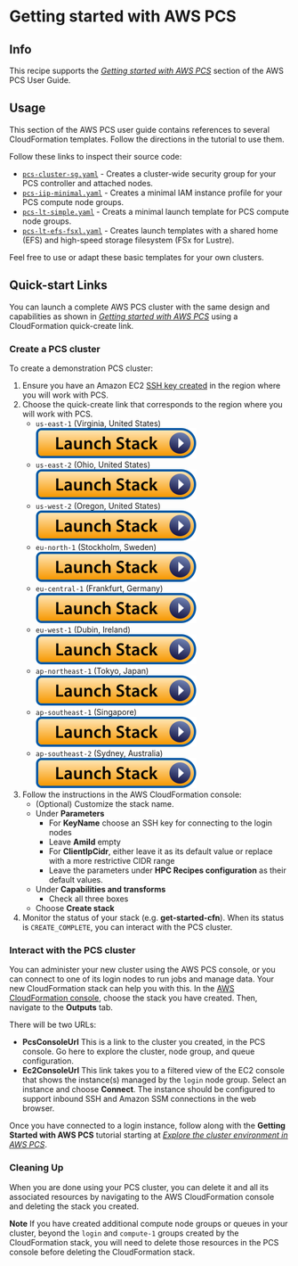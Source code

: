 # Getting started with AWS PCS

## Info

This recipe supports the [_Getting started with AWS PCS_](https://docs.aws.amazon.com/pcs/latest/userguide/getting-started.html) section of the AWS PCS User Guide. 

## Usage

This section of the AWS PCS user guide contains references to several CloudFormation templates. Follow the directions in the tutorial to use them. 

Follow these links to inspect their source code:
* [`pcs-cluster-sg.yaml`](assets/pcs-cluster-sg.yaml) - Creates a cluster-wide security group for your PCS controller and attached nodes.
* [`pcs-iip-minimal.yaml`](assets/pcs-iip-minimal.yaml) - Creates a minimal IAM instance profile for your PCS compute node groups.
* [`pcs-lt-simple.yaml`](assets/pcs-lt-simple.yaml) - Creats a minimal launch template for PCS compute node groups.
* [`pcs-lt-efs-fsxl.yaml`](assets/pcs-lt-efs-fsxl.yaml) - Creates launch templates with a shared home (EFS) and high-speed storage filesystem (FSx for Lustre).

Feel free to use or adapt these basic templates for your own clusters.

## Quick-start Links

You can launch a complete AWS PCS cluster with the same design and capabilities as shown in [_Getting started with AWS PCS_](https://docs.aws.amazon.com/pcs/latest/userguide/getting-started.html) using a CloudFormation quick-create link. 

### Create a PCS cluster

To create a demonstration PCS cluster:
1. Ensure you have an Amazon EC2 [SSH key created](https://docs.aws.amazon.com/AWSEC2/latest/UserGuide/create-key-pairs.html#having-ec2-create-your-key-pair) in the region where you will work with PCS.
2. Choose the quick-create link that corresponds to the region where you will work with PCS. 
    * `us-east-1` (Virginia, United States) [![Launch](../../../docs/media/launch-stack.svg)](https://console.aws.amazon.com/cloudformation/home?region=us-east-1#/stacks/create/review?stackName=get-started-cfn&templateURL=https://aws-hpc-recipes.s3.us-east-1.amazonaws.com/cfn/recipes/pcs/getting_started/assets/cluster.yaml&param_ClientIpCidr=0.0.0.0%2F0)
    * `us-east-2` (Ohio, United States) [![Launch](../../../docs/media/launch-stack.svg)](https://console.aws.amazon.com/cloudformation/home?region=us-east-2#/stacks/create/review?stackName=get-started-cfn&templateURL=https://aws-hpc-recipes.s3.us-east-1.amazonaws.com/cfn/recipes/pcs/getting_started/assets/cluster.yaml&param_ClientIpCidr=0.0.0.0%2F0)
    * `us-west-2` (Oregon, United States) [![Launch](../../../docs/media/launch-stack.svg)](https://console.aws.amazon.com/cloudformation/home?region=us-west-2#/stacks/create/review?stackName=get-started-cfn&templateURL=https://aws-hpc-recipes.s3.us-east-1.amazonaws.com/cfn/recipes/pcs/getting_started/assets/cluster.yaml&param_ClientIpCidr=0.0.0.0%2F0)
    * `eu-north-1` (Stockholm, Sweden) [![Launch](../../../docs/media/launch-stack.svg)](https://console.aws.amazon.com/cloudformation/home?region=us-west-2#/stacks/create/review?stackName=get-started-cfn&templateURL=https://aws-hpc-recipes.s3.us-east-1.amazonaws.com/cfn/recipes/pcs/getting_started/assets/cluster.yaml&param_ClientIpCidr=0.0.0.0%2F0)
    * `eu-central-1` (Frankfurt, Germany) [![Launch](../../../docs/media/launch-stack.svg)](https://console.aws.amazon.com/cloudformation/home?region=us-west-2#/stacks/create/review?stackName=get-started-cfn&templateURL=https://aws-hpc-recipes.s3.us-east-1.amazonaws.com/cfn/recipes/pcs/getting_started/assets/cluster.yaml&param_ClientIpCidr=0.0.0.0%2F0)
    * `eu-west-1` (Dubin, Ireland) [![Launch](../../../docs/media/launch-stack.svg)](https://console.aws.amazon.com/cloudformation/home?region=us-west-2#/stacks/create/review?stackName=get-started-cfn&templateURL=https://aws-hpc-recipes.s3.us-east-1.amazonaws.com/cfn/recipes/pcs/getting_started/assets/cluster.yaml&param_ClientIpCidr=0.0.0.0%2F0)
    * `ap-northeast-1` (Tokyo, Japan) [![Launch](../../../docs/media/launch-stack.svg)](https://console.aws.amazon.com/cloudformation/home?region=us-west-2#/stacks/create/review?stackName=get-started-cfn&templateURL=https://aws-hpc-recipes.s3.us-east-1.amazonaws.com/cfn/recipes/pcs/getting_started/assets/cluster.yaml&param_ClientIpCidr=0.0.0.0%2F0)
    * `ap-southeast-1` (Singapore) [![Launch](../../../docs/media/launch-stack.svg)](https://console.aws.amazon.com/cloudformation/home?region=us-west-2#/stacks/create/review?stackName=get-started-cfn&templateURL=https://aws-hpc-recipes.s3.us-east-1.amazonaws.com/cfn/recipes/pcs/getting_started/assets/cluster.yaml&param_ClientIpCidr=0.0.0.0%2F0)
    * `ap-southeast-2` (Sydney, Australia) [![Launch](../../../docs/media/launch-stack.svg)](https://console.aws.amazon.com/cloudformation/home?region=us-west-2#/stacks/create/review?stackName=get-started-cfn&templateURL=https://aws-hpc-recipes.s3.us-east-1.amazonaws.com/cfn/recipes/pcs/getting_started/assets/cluster.yaml&param_ClientIpCidr=0.0.0.0%2F0)
3. Follow the instructions in the AWS CloudFormation console:
    * (Optional) Customize the stack name.
    * Under **Parameters**
        * For **KeyName** choose an SSH key for connecting to the login nodes
        * Leave **AmiId** empty
        * For **ClientIpCidr**, either leave it as its default value or replace with a more restrictive CIDR range
        * Leave the parameters under **HPC Recipes configuration** as their default values.
    * Under **Capabilities and transforms**
        * Check all three boxes
    * Choose **Create stack**
4. Monitor the status of your stack (e.g. **get-started-cfn**). When its status is `CREATE_COMPLETE`, you can interact with the PCS cluster. 

### Interact with the PCS cluster

You can administer your new cluster using the AWS PCS console, or you can connect to one of its login nodes to run jobs and manage data. Your new CloudFormation stack can help you with this. In the [AWS CloudFormation console](https://console.amazonaws.com/cloudformation/home), choose the stack you have created. Then, navigate to the **Outputs** tab. 

There will be two URLs:
* **PcsConsoleUrl** This is a link to the cluster you created, in the PCS console. Go here to explore the cluster, node group, and queue configuration. 
* **Ec2ConsoleUrl** This link takes you to a filtered view of the EC2 console that shows the instance(s) managed by the `login` node group. Select an instance and choose **Connect**. The instance should be configured to support inbound SSH and Amazon SSM connections in the web browser. 

Once you have connected to a login instance, follow along with the **Getting Started with AWS PCS** tutorial starting at [_Explore the cluster environment in AWS PCS_](https://docs.aws.amazon.com/pcs/latest/userguide/getting-started_explore.html). 

### Cleaning Up

When you are done using your PCS cluster, you can delete it and all its associated resources by navigating to the AWS CloudFormation console and deleting the stack you created.

**Note** If you have created additional compute node groups or queues in your cluster, beyond the `login` and `compute-1` groups created by the CloudFormation stack, you will need to delete those resources in the PCS console before deleting the CloudFormation stack. 
